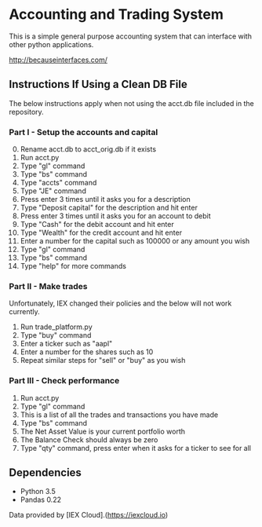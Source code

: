 # Accounting and Trading System

This is a simple general purpose accounting system that can interface with other python applications.

http://becauseinterfaces.com/

## Instructions If Using a Clean DB File

The below instructions apply when not using the acct.db file included in the repository.

### Part I - Setup the accounts and capital

0. Rename acct.db to acct_orig.db if it exists
1. Run acct.py
2. Type "gl" command
3. Type "bs" command
4. Type "accts" command
5. Type "JE" command
6. Press enter 3 times until it asks you for a description
7. Type "Deposit capital" for the description and hit enter
8. Press enter 3 times until it asks you for an account to debit
9. Type "Cash" for the debit account and hit enter
10. Type "Wealth" for the credit account and hit enter
11. Enter a number for the capital such as 100000 or any amount you wish
12. Type "gl" command
13. Type "bs" command
14. Type "help" for more commands

### Part II - Make trades
Unfortunately, IEX changed their policies and the below will not work currently.

1. Run trade_platform.py
2. Type "buy" command
3. Enter a ticker such as "aapl"
4. Enter a number for the shares such as 10
5. Repeat similar steps for "sell" or "buy" as you wish

### Part III - Check performance

1. Run acct.py
2. Type "gl" command
3. This is a list of all the trades and transactions you have made
4. Type "bs" command
5. The Net Asset Value is your current portfolio worth
6. The Balance Check should always be zero
7. Type "qty" command, press enter when it asks for a ticker to see for all

## Dependencies


* Python 3.5
* Pandas 0.22


Data provided by [IEX Cloud].(https://iexcloud.io)